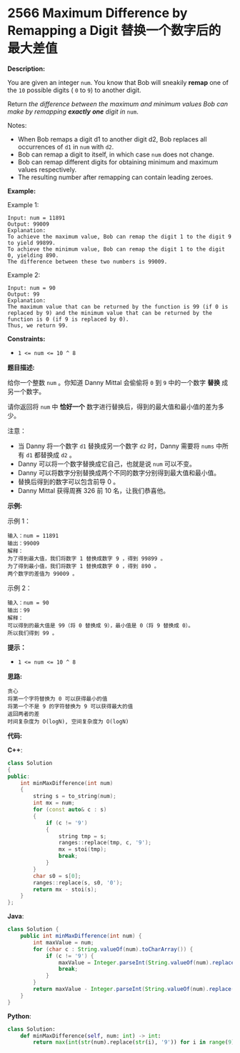 # 2566 Maximum Difference by Remapping a Digit 替换一个数字后的最大差值

__Description:__

You are given an integer `num`. You know that Bob will sneakily __remap__ one of the `10` possible digits ( `0` to `9`) to another digit.

Return _the difference between the maximum and minimum values Bob can make by remapping __exactly__ __one__ digit in_ `num`.

Notes:

- When Bob remaps a digit d1 to another digit d2, Bob replaces all occurrences of `d1` in `num` with `d2`.
- Bob can remap a digit to itself, in which case `num` does not change.
- Bob can remap different digits for obtaining minimum and maximum values respectively.
- The resulting number after remapping can contain leading zeroes.

__Example:__

Example 1:

```text
Input: num = 11891
Output: 99009
Explanation: 
To achieve the maximum value, Bob can remap the digit 1 to the digit 9 to yield 99899.
To achieve the minimum value, Bob can remap the digit 1 to the digit 0, yielding 890.
The difference between these two numbers is 99009.
```

Example 2:

```text
Input: num = 90
Output: 99
Explanation:
The maximum value that can be returned by the function is 99 (if 0 is replaced by 9) and the minimum value that can be returned by the function is 0 (if 9 is replaced by 0).
Thus, we return 99.
```

__Constraints:__

- `1 <= num <= 10 ^ 8`

__题目描述:__

给你一个整数 `num` 。你知道 Danny Mittal 会偷偷将 `0` 到 `9` 中的一个数字 __替换__ 成另一个数字。

请你返回将 `num` 中 __恰好一个__ 数字进行替换后，得到的最大值和最小值的差为多少。

注意：

- 当 Danny 将一个数字 `d1` 替换成另一个数字 `d2` 时，Danny 需要将 `nums` 中所有 `d1` 都替换成 `d2` 。
- Danny 可以将一个数字替换成它自己，也就是说 `num` 可以不变。
- Danny 可以将数字分别替换成两个不同的数字分别得到最大值和最小值。
- 替换后得到的数字可以包含前导 0 。
- Danny Mittal 获得周赛 326 前 10 名，让我们恭喜他。

__示例:__

示例 1：

```text
输入：num = 11891
输出：99009
解释：
为了得到最大值，我们将数字 1 替换成数字 9 ，得到 99899 。
为了得到最小值，我们将数字 1 替换成数字 0 ，得到 890 。
两个数字的差值为 99009 。
```

示例 2：

```text
输入：num = 90
输出：99
解释：
可以得到的最大值是 99（将 0 替换成 9），最小值是 0（将 9 替换成 0）。
所以我们得到 99 。
```

__提示：__

- `1 <= num <= 10 ^ 8`

__思路:__

```text
贪心
将第一个字符替换为 0 可以获得最小的值
将第一个不是 9 的字符替换为 9 可以获得最大的值
返回两者的差
时间复杂度为 O(logN), 空间复杂度为 O(logN)
```

__代码:__

__C++__:

```C++
class Solution 
{
public:
    int minMaxDifference(int num) 
    {
        string s = to_string(num);
        int mx = num;
        for (const auto& c : s) 
        {
            if (c != '9') 
            {
                string tmp = s;
                ranges::replace(tmp, c, '9');
                mx = stoi(tmp);
                break;
            }
        }
        char s0 = s[0];
        ranges::replace(s, s0, '0');
        return mx - stoi(s);
    }
};
```

__Java__:

```Java
class Solution {
    public int minMaxDifference(int num) {
        int maxValue = num;
        for (char c : String.valueOf(num).toCharArray()) {
            if (c != '9') {
                maxValue = Integer.parseInt(String.valueOf(num).replace(c, '9'));
                break;
            }
        }
        return maxValue - Integer.parseInt(String.valueOf(num).replace(String.valueOf(num).charAt(0), '0'));
    }
}
```

__Python__:

```Python
class Solution:
    def minMaxDifference(self, num: int) -> int:
        return max(int(str(num).replace(str(i), '9')) for i in range(9)) - int(str(num).replace(str(num)[0], '0')) 
```
